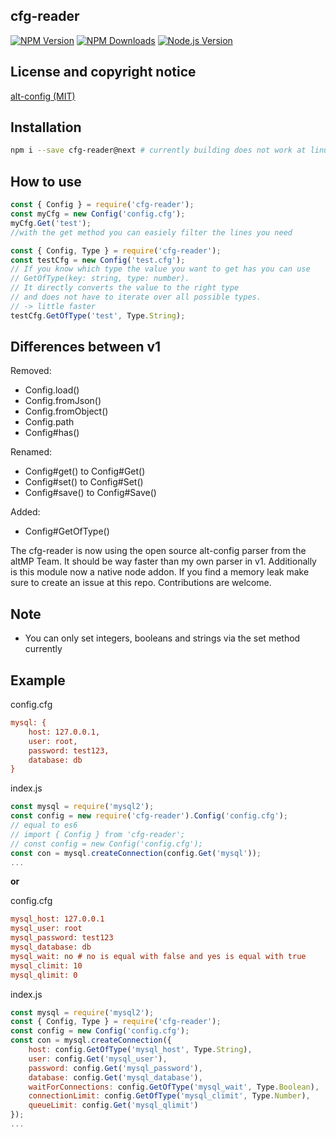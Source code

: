 ﻿## cfg-reader

[![NPM Version][npm-image]][npm-url]
[![NPM Downloads][downloads-image]][downloads-url]
[![Node.js Version][node-version-image]][node-version-url]

## License and copyright notice

[alt-config (MIT)](https://github.com/altmp/alt-config)

## Installation

```bash
npm i --save cfg-reader@next # currently building does not work at linux, feel free to create a pr with correct compile configs to fix that
```

## How to use

```js
const { Config } = require('cfg-reader');
const myCfg = new Config('config.cfg');
myCfg.Get('test');
//with the get method you can easiely filter the lines you need
```

```js
const { Config, Type } = require('cfg-reader');
const testCfg = new Config('test.cfg');
// If you know which type the value you want to get has you can use
// GetOfType(key: string, type: number).
// It directly converts the value to the right type 
// and does not have to iterate over all possible types.
// -> little faster
testCfg.GetOfType('test', Type.String);
```

## Differences between v1
Removed:
- Config.load()
- Config.fromJson()
- Config.fromObject()
- Config.path
- Config#has()

Renamed:
- Config#get() to Config#Get()
- Config#set() to Config#Set()
- Config#save() to Config#Save()

Added:
- Config#GetOfType()

The cfg-reader is now using the open source alt-config parser from the altMP Team.
It should be way faster than my own parser in v1.
Additionally is this module now a native node addon.
If you find a memory leak make sure to create an issue at this repo.
Contributions are welcome.

## Note

 - You can only set integers, booleans and strings via the set method currently

## Example

config.cfg
```cfg
mysql: {
    host: 127.0.0.1,
    user: root,
    password: test123,
    database: db
}
```
index.js
```js
const mysql = require('mysql2');
const config = new require('cfg-reader').Config('config.cfg'); 
// equal to es6
// import { Config } from 'cfg-reader';
// const config = new Config('config.cfg');
const con = mysql.createConnection(config.Get('mysql'));
...
```
__or__

config.cfg
```ini
mysql_host: 127.0.0.1
mysql_user: root
mysql_password: test123
mysql_database: db
mysql_wait: no # no is equal with false and yes is equal with true
mysql_climit: 10
mysql_qlimit: 0
```
index.js
```js
const mysql = require('mysql2');
const { Config, Type } = require('cfg-reader');
const config = new Config('config.cfg');
const con = mysql.createConnection({
    host: config.GetOfType('mysql_host', Type.String),
    user: config.Get('mysql_user'),
    password: config.Get('mysql_password'),
    database: config.Get('mysql_database'),
    waitForConnections: config.GetOfType('mysql_wait', Type.Boolean),
    connectionLimit: config.GetOfType('mysql_climit', Type.Number),
    queueLimit: config.Get('mysql_qlimit')
});
...
```

[npm-image]: https://img.shields.io/npm/v/cfg-reader.svg
[npm-url]: https://npmjs.org/package/cfg-reader
[node-version-image]: http://img.shields.io/node/v/cfg-reader.svg
[node-version-url]: http://nodejs.org/download/
[downloads-image]: https://img.shields.io/npm/dm/cfg-reader.svg
[downloads-url]: https://npmjs.org/package/cfg-reader
